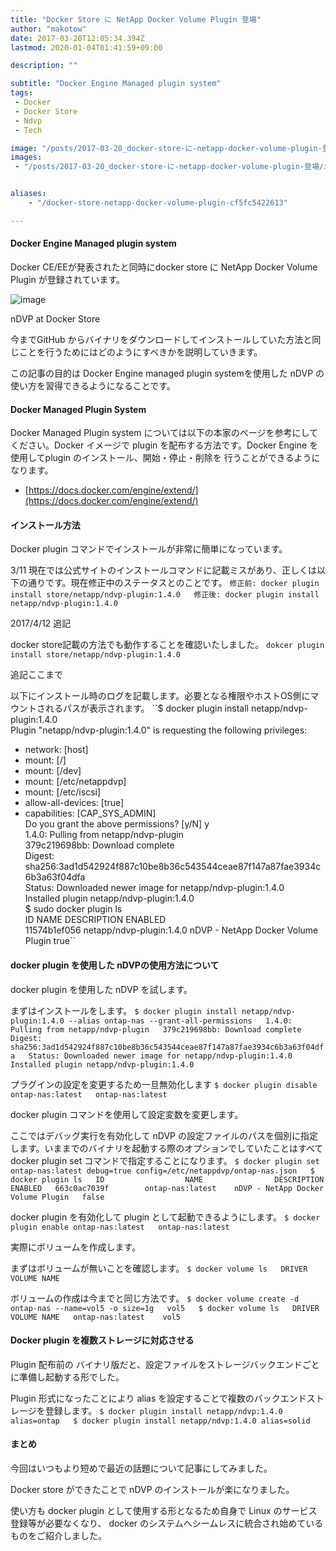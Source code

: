 ```yaml
---
title: "Docker Store に NetApp Docker Volume Plugin 登場"
author: "makotow"
date: 2017-03-20T12:05:34.394Z
lastmod: 2020-01-04T01:41:59+09:00

description: ""

subtitle: "Docker Engine Managed plugin system"
tags:
 - Docker
 - Docker Store
 - Ndvp
 - Tech

image: "/posts/2017-03-20_docker-store-に-netapp-docker-volume-plugin-登場/images/1.png" 
images:
 - "/posts/2017-03-20_docker-store-に-netapp-docker-volume-plugin-登場/images/1.png"


aliases:
    - "/docker-store-netapp-docker-volume-plugin-cf5fc5422613"

---
```


#### Docker Engine Managed plugin system

Docker CE/EEが発表されたと同時にdocker store に NetApp Docker Volume Plugin が登録されています。


![image](/posts/2017-03-20_docker-store-に-netapp-docker-volume-plugin-登場/images/1.png#layoutTextWidth)

nDVP at Docker Store



今までGitHub からバイナリをダウンロードしてインストールしていた方法と同じことを行うためにはどのようにすべきかを説明していきます。

この記事の目的は Docker Engine managed plugin systemを使用した nDVP の使い方を習得できるようになることです。

#### Docker Managed Plugin System

Docker Managed Plugin system については以下の本家のページを参考にしてください。Docker イメージで plugin を配布する方法です。Docker Engine を使用してplugin のインストール、開始・停止・削除を 行うことができるようになります。

*   [https://docs.docker.com/engine/extend/](https://docs.docker.com/engine/extend/)

#### インストール方法

Docker plugin コマンドでインストールが非常に簡単になっています。

3/11 現在では公式サイトのインストールコマンドに記載ミスがあり、正しくは以下の通りです。現在修正中のステータスとのことです。
``修正前: docker plugin install store/netapp/ndvp-plugin:1.4.0  
修正後: docker plugin install netapp/ndvp-plugin:1.4.0``

2017/4/12 追記

docker store記載の方法でも動作することを確認いたしました。
`dokcer plugin install store/netapp/ndvp-plugin:1.4.0 `

追記ここまで

以下にインストール時のログを記載します。必要となる権限やホストOS側にマウントされるパスが表示されます。
``$ docker plugin install netapp/ndvp-plugin:1.4.0  
Plugin &#34;netapp/ndvp-plugin:1.4.0&#34; is requesting the following privileges:  
 - network: [host]  
 - mount: [/]  
 - mount: [/dev]  
 - mount: [/etc/netappdvp]  
 - mount: [/etc/iscsi]  
 - allow-all-devices: [true]  
 - capabilities: [CAP_SYS_ADMIN]  
Do you grant the above permissions? [y/N] y  
1.4.0: Pulling from netapp/ndvp-plugin  
379c219698bb: Download complete  
Digest: sha256:3ad1d542924f887c10be8b36c543544ceae87f147a87fae3934c6b3a63f04dfa  
Status: Downloaded newer image for netapp/ndvp-plugin:1.4.0  
Installed plugin netapp/ndvp-plugin:1.4.0  
$ sudo docker plugin ls  
ID                  NAME                       DESCRIPTION                          ENABLED  
11574b1ef056        netapp/ndvp-plugin:1.4.0   nDVP - NetApp Docker Volume Plugin   true``

#### docker plugin を使用した nDVPの使用方法について

docker plugin を使用した nDVP を試します。

まずはインストールをします。
``$ docker plugin install netapp/ndvp-plugin:1.4.0 --alias ontap-nas --grant-all-permissions  
1.4.0: Pulling from netapp/ndvp-plugin  
379c219698bb: Download complete  
Digest: sha256:3ad1d542924f887c10be8b36c543544ceae87f147a87fae3934c6b3a63f04dfa  
Status: Downloaded newer image for netapp/ndvp-plugin:1.4.0  
Installed plugin netapp/ndvp-plugin:1.4.0``

プラグインの設定を変更するため一旦無効化します
``$ docker plugin disable ontap-nas:latest  
ontap-nas:latest``

docker plugin コマンドを使用して設定変数を変更します。

ここではデバッグ実行を有効化して nDVP の設定ファイルのパスを個別に指定します。いままでのバイナリを起動する際のオプションでしていたことはすべて docker plugin set コマンドで指定することになります。
``$ docker plugin set ontap-nas:latest debug=true config=/etc/netappdvp/ontap-nas.json  
$ docker plugin ls  
ID                  NAME                DESCRIPTION                          ENABLED  
663c0ac7039f        ontap-nas:latest    nDVP - NetApp Docker Volume Plugin   false``

docker plugin を有効化して plugin として起動できるようにします。
``$ docker plugin enable ontap-nas:latest  
ontap-nas:latest``

実際にボリュームを作成します。

まずはボリュームが無いことを確認します。
``$ docker volume ls  
DRIVER              VOLUME NAME``

ボリュームの作成は今までと同じ方法です。
``$ docker volume create -d ontap-nas --name=vol5 -o size=1g  
vol5  
$ docker volume ls  
DRIVER              VOLUME NAME  
ontap-nas:latest    vol5``

#### Docker plugin を複数ストレージに対応させる

Plugin 配布前の バイナリ版だと、設定ファイルをストレージバックエンドごとに準備し起動する形でした。

Plugin 形式になったことにより alias を設定することで複数のバックエンドストレージを登録します。
``$ docker plugin install netapp/ndvp:1.4.0 alias=ontap  
$ docker plugin install netapp/ndvp:1.4.0 alias=solid``

#### まとめ

今回はいつもより短めで最近の話題について記事にしてみました。

Docker store ができたことで nDVP のインストールが楽になりました。

使い方も docker plugin として使用する形となるため自身で Linux のサービス登録等が必要なくなり、 docker のシステムへシームレスに統合され始めているものをご紹介しました。

